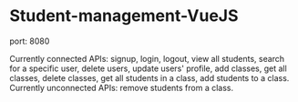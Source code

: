 # Student-management-VueJS

port: 8080

Currently connected APIs: signup, login, logout, view all students, search for a specific user, delete users, update users' profile, add classes, get all classes, delete classes, get all students in a class, add students to a class.
Currently unconnected APIs: remove students from a class.
